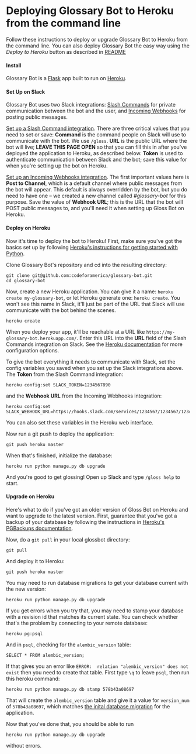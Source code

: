 # Deploying Glossary Bot to Heroku from the command line

Follow these instructions to deploy or upgrade Glossary Bot to Heroku from the command line. You can also deploy Glossary Bot the easy way using the *Deploy to Heroku* button as described in [README](README.md)

#### Install

Glossary Bot is a [Flask](http://flask.pocoo.org/) app built to run on [Heroku](https://heroku.com/).

#### Set Up on Slack

Glossary Bot uses two Slack integrations: [Slash Commands](https://api.slack.com/slash-commands) for private communication between the bot and the user, and [Incoming Webhooks](https://api.slack.com/incoming-webhooks) for posting public messages.

[Set up a Slash Command integration](https://my.slack.com/services/new/slash-commands). There are three critical values that you need to set or save: **Command** is the command people on Slack will use to communicate with the bot. We use `/gloss`. **URL** is the public URL where the bot will live; **LEAVE THIS PAGE OPEN** so that you can fill this in after you've deployed the application to Heroku, as described below. **Token** is used to authenticate communication between Slack and the bot; save this value for when you're setting up the bot on Heroku.

[Set up an Incoming Webhooks integration](https://my.slack.com/services/new/incoming-webhook). The first important values here is **Post to Channel**, which is a default channel where public messages from the bot will appear. This default is always overridden by the bot, but you do need to have one – we created a new channel called *#glossary-bot* for this purpose. Save the value of **Webhook URL**; this is the URL that the bot will POST public messages to, and you'll need it when setting up Gloss Bot on Heroku.

#### Deploy on Heroku

Now it's time to deploy the bot to Heroku! First, make sure you've got the basics set up by following [Heroku's instructions for getting started with Python](https://devcenter.heroku.com/articles/getting-started-with-python-o).

Clone Glossary Bot's repository and cd into the resulting directory:

```
git clone git@github.com:codeforamerica/glossary-bot.git
cd glossary-bot
```

Now, create a new Heroku application. You can give it a name: `heroku create my-glossary-bot`, or let Heroku generate one: `heroku create`. You won't see this name in Slack, it'll just be part of the URL that Slack will use communicate with the bot behind the scenes.

```
heroku create
```

When you deploy your app, it'll be reachable at a URL like `https://my-glossary-bot.herokuapp.com/`. Enter this URL into the **URL** field of the Slash Commands integration on Slack. See the [Heroku documentation](https://devcenter.heroku.com/articles/getting-started-with-python-o#deploy-your-application-to-heroku) for more configuration options.

To give the bot everything it needs to communicate with Slack, set the config variables you saved when you set up the Slack integrations above. The **Token** from the Slash Command integration:

```
heroku config:set SLACK_TOKEN=1234567890
```

and the **Webhook URL** from the Incoming Webhooks integration:

```
heroku config:set SLACK_WEBHOOK_URL=https://hooks.slack.com/services/1234567/1234567/1234567890
```

You can also set these variables in the Heroku web interface.

Now run a git push to deploy the application:

```
git push heroku master
```

When that's finished, initialize the database:

```
heroku run python manage.py db upgrade
```

And you're good to get glossing! Open up Slack and type `/gloss help` to start.

#### Upgrade on Heroku

Here's what to do if you've got an older version of Gloss Bot on Heroku and want to upgrade to the latest version. First, guarantee that you've got a backup of your database by following the instructions in [Heroku's PGBackups documentation](https://devcenter.heroku.com/articles/heroku-postgres-backups).

Now, do a `git pull` in your local glossbot directory:

```
git pull
```

And deploy it to Heroku:

```
git push heroku master
```

You may need to run database migrations to get your database current with the new version:

```
heroku run python manage.py db upgrade
```

If you get errors when you try that, you may need to stamp your database with a revision id that matches its current state. You can check whether that's the problem by connecting to your remote database:

```
heroku pg:psql
```

And in `psql`, checking for the `alembic_version` table:

```
SELECT * FROM alembic_version;
```

If that gives you an error like `ERROR:  relation "alembic_version" does not exist` then you need to create that table. First type `\q` to leave `psql`, then run this heroku command:

```
heroku run python manage.py db stamp 578b43a08697
```

That will create the `alembic_version` table and give it a value for `version_num` of `578b43a08697`, which matches [the inital database migration](https://github.com/codeforamerica/glossary-bot/blob/master/migrations/versions/578b43a08697_initial_migration.py) for the application.

Now that you've done that, you should be able to run

```
heroku run python manage.py db upgrade
```

without errors.
